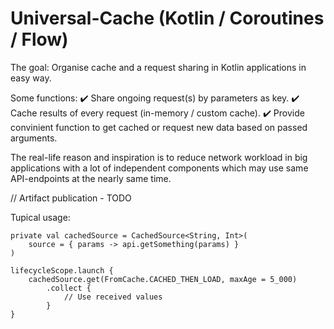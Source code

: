 # Universal-Cache (Kotlin / Coroutines / Flow)

The goal: Organise cache and a request sharing in Kotlin applications in easy way.

Some functions:
✔️ Share ongoing request(s) by parameters as key.
✔️ Cache results of every request (in-memory / custom cache).
✔️ Provide convinient function to get cached or request new data based on passed arguments.

The real-life reason and inspiration is to reduce network workload in big applications 
with a lot of independent components which may use same API-endpoints at the nearly same time.

// Artifact publication - TODO

Tupical usage:

```
private val cachedSource = CachedSource<String, Int>(
    source = { params -> api.getSomething(params) }
)

lifecycleScope.launch {
    cachedSource.get(FromCache.CACHED_THEN_LOAD, maxAge = 5_000)
        .collect {
            // Use received values
        }
}
```
